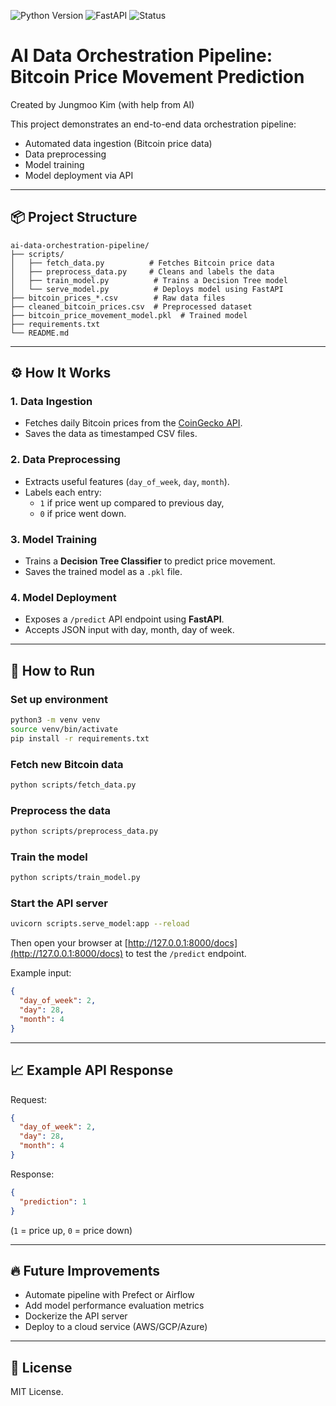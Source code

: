 ![Python Version](https://img.shields.io/badge/Python-3.9-blue)
![FastAPI](https://img.shields.io/badge/FastAPI-API-green)
![Status](https://img.shields.io/badge/Project-Active-brightgreen)

# AI Data Orchestration Pipeline: Bitcoin Price Movement Prediction
Created by Jungmoo Kim (with help from AI)

This project demonstrates an end-to-end data orchestration pipeline:

- Automated data ingestion (Bitcoin price data)
- Data preprocessing
- Model training
- Model deployment via API

---

## 📦 Project Structure

```
ai-data-orchestration-pipeline/
├── scripts/
│   ├── fetch_data.py          # Fetches Bitcoin price data
│   ├── preprocess_data.py     # Cleans and labels the data
│   ├── train_model.py          # Trains a Decision Tree model
│   └── serve_model.py          # Deploys model using FastAPI
├── bitcoin_prices_*.csv        # Raw data files
├── cleaned_bitcoin_prices.csv  # Preprocessed dataset
├── bitcoin_price_movement_model.pkl  # Trained model
├── requirements.txt
└── README.md
```

---

## ⚙️ How It Works

### 1. Data Ingestion
- Fetches daily Bitcoin prices from the [CoinGecko API](https://www.coingecko.com/en/api).
- Saves the data as timestamped CSV files.

### 2. Data Preprocessing
- Extracts useful features (`day_of_week`, `day`, `month`).
- Labels each entry: 
  - `1` if price went up compared to previous day,
  - `0` if price went down.

### 3. Model Training
- Trains a **Decision Tree Classifier** to predict price movement.
- Saves the trained model as a `.pkl` file.

### 4. Model Deployment
- Exposes a `/predict` API endpoint using **FastAPI**.
- Accepts JSON input with day, month, day of week.

---

## 🚀 How to Run

### Set up environment
```bash
python3 -m venv venv
source venv/bin/activate
pip install -r requirements.txt
```

### Fetch new Bitcoin data
```bash
python scripts/fetch_data.py
```

### Preprocess the data
```bash
python scripts/preprocess_data.py
```

### Train the model
```bash
python scripts/train_model.py
```

### Start the API server
```bash
uvicorn scripts.serve_model:app --reload
```

Then open your browser at [http://127.0.0.1:8000/docs](http://127.0.0.1:8000/docs) to test the `/predict` endpoint.

Example input:
```json
{
  "day_of_week": 2,
  "day": 28,
  "month": 4
}
```

---

## 📈 Example API Response

Request:
```json
{
  "day_of_week": 2,
  "day": 28,
  "month": 4
}
```

Response:
```json
{
  "prediction": 1
}
```
(`1` = price up, `0` = price down)

---

## 🔥 Future Improvements

- Automate pipeline with Prefect or Airflow
- Add model performance evaluation metrics
- Dockerize the API server
- Deploy to a cloud service (AWS/GCP/Azure)

---

## 📄 License

MIT License.